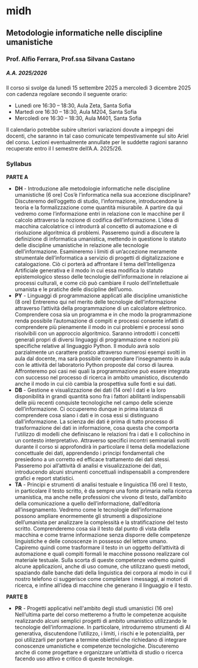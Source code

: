 # midh
##  **Metodologie informatiche nelle discipline umanistiche**

### Prof. Alfio Ferrara, Prof.ssa Silvana Castano

##### A.A. 2025/2026

Il corso si svolge da lunedì 15 settembre 2025 a mercoledì 3 dicembre 2025 con cadenza regolare secondo il seguente orario:

- Lunedì ore 16:30 – 18:30, Aula Zeta, Santa Sofia
- Martedì ore 16:30 – 18:30, Aula M204, Santa Sofia
- Mercoledì ore 16:30 – 18:30, Aula M401, Santa Sofia

Il calendario potrebbe subire ulteriori variazioni dovute a impegni dei docenti, che saranno in tal caso comunicate tempestivamente sul sito Ariel del corso. Lezioni eventualmente annullate per le suddette ragioni saranno recuperate entro il I semestre dell’A.A. 2025/26.

### Syllabus

**PARTE A**

- **DH** - Introduzione alle metodologie informatiche nelle discipline umanistiche (6 ore)
  Cos’è l’informatica nella sua accezione disciplinare? Discuteremo dell’oggetto di studio, l’informazione, introducendone la teoria e la formalizzazione come quantità misurabile. A partire da qui vedremo come l’informazione entri in relazione con le macchine per il calcolo attraverso la nozione di codifica dell’informazione. L’idea di macchina calcolatrice ci introdurrà al concetto di automazione e di risoluzione algoritmica di problemi.
  Passeremo quindi a discutere la definizione di informatica umanistica, mettendo in questione lo statuto delle discipline umanistiche in relazione alle tecnologie dell’informazione. Esamineremo i limiti di un’accezione meramente strumentale dell’informatica a servizio di progetti di digitalizzazione e catalogazione.
  Ciò ci porterà ad affrontare il tema dell’Intelligenza Artificiale generativa e il modo in cui essa modifica lo statuto epistemologico stesso delle tecnologie dell’informazione in relazione ai processi culturali, e come ciò può cambiare il ruolo dell’intellettuale umanista e le pratiche delle discipline dell’uomo.
- **PY** - Linguaggi di programmazione applicati alle discipline umanistiche (8 ore)
  Entreremo qui nel merito delle tecnologie dell’informazione attraverso l’attività della programmazione di un calcolatore elettronico. Comprendere cosa sia un programma e in che modo la programmazione renda possibile l’automazione di compiti e processi consente infatti di comprendere più pienamente il modo in cui problemi e processi sono risolvibili con un approccio algoritmico. Saranno introdotti i concetti generali propri di diversi linguaggi di programmazione e nozioni più specifiche relative al linguaggio Python. Il modulo avrà solo parzialmente un carattere pratico attraverso numerosi esempi svolti in aula dal docente, ma sarà possibile compendiare l’insegnamento in aula con le attività del laboratorio Python proposte dal corso di laurea.
  Affronteremo poi casi nei quali la programmazione può essere integrata con successo nel processo di ricerca in ambito umanistico, discutendo anche il modo in cui ciò cambia la prospettiva sulle fonti e sui dati.
- **DB** - Gestione e visualizzazione dei dati (14 ore)
  I dati e la loro disponibilità in grandi quantità sono fra i fattori abilitanti indispensabili delle più recenti conquiste tecnologiche nel campo delle scienze dell’informazione. Ci occuperemo dunque in prima istanza di comprendere cosa siano i dati e in cosa essi si distinguano dall’informazione. La scienza dei dati è prima di tutto processo di trasformazione dei dati in informazione, cosa questa che comporta l’utilizzo di modelli che definiscano le relazioni fra i dati e li collochino in un contesto interpretativo.
  Attraverso specifici incontri seminariali svolti durante il corso si approfondirà in particolare il tema della modellazione concettuale dei dati, apprendendo i principi fondamentali che presiedono a un corretto ed efficace trattamento dei dati stessi.
  Passeremo poi all’attività di analisi e visualizzazione dei dati, introducendo alcuni strumenti concettuali indispensabili a comprendere grafici e report statistici.
- **TA** - Principi e strumenti di analisi testuale e linguistica (16 ore)
  Il testo, in particolare il testo scritto, è da sempre una fonte primaria nella ricerca umanistica, ma anche nelle professioni che vivono di testo, dall’ambito della comunicazione a quello dell’informazione, dall’editoria all’insegnamento. Vedremo come le tecnologie dell’informazione possono ampliare enormemente gli strumenti a disposizione dell’umanista per analizzare la complessità e la stratificazione del testo scritto. Comprenderemo cosa sia il testo dal punto di vista della macchina e come trarne informazione senza disporre delle competenze linguistiche e delle conoscenze in possesso del lettore umano.
  Capiremo quindi come trasformare il testo in un oggetto dell’attività di automazione e quali compiti formali le macchine possono realizzare col materiale testuale.
  Sulla scorta di queste competenze vedremo quindi alcune applicazioni, anche di uso comune, che utilizzano questi metodi, spaziando dalle banche dati della linguistica dei corpora al modo in cui il nostro telefono ci suggerisce come completare i messaggi, ai motori di ricerca, e infine all’idea di macchine che generano il linguaggio e il testo.

**PARTE B**

- **PR** - Progetti applicativi nell'ambito degli studi umanistici (16 ore)
  Nell’ultima parte del corso metteremo a frutto le competenze acquisite realizzando alcuni semplici progetti di ambito umanistico utilizzando le tecnologie dell’informazione. In particolare, introdurremo strumenti di AI generativa, discutendone l’utilizzo, i limiti, i rischi e le potenzialità, per poi utilizzarli per portare a termine obiettivi che richiedano di integrare conoscenze umanistiche e competenze tecnologiche.
  Discuteremo anche di come progettare e organizzare un’attività di studio o ricerca facendo uso attivo e critico di queste tecnologie.
